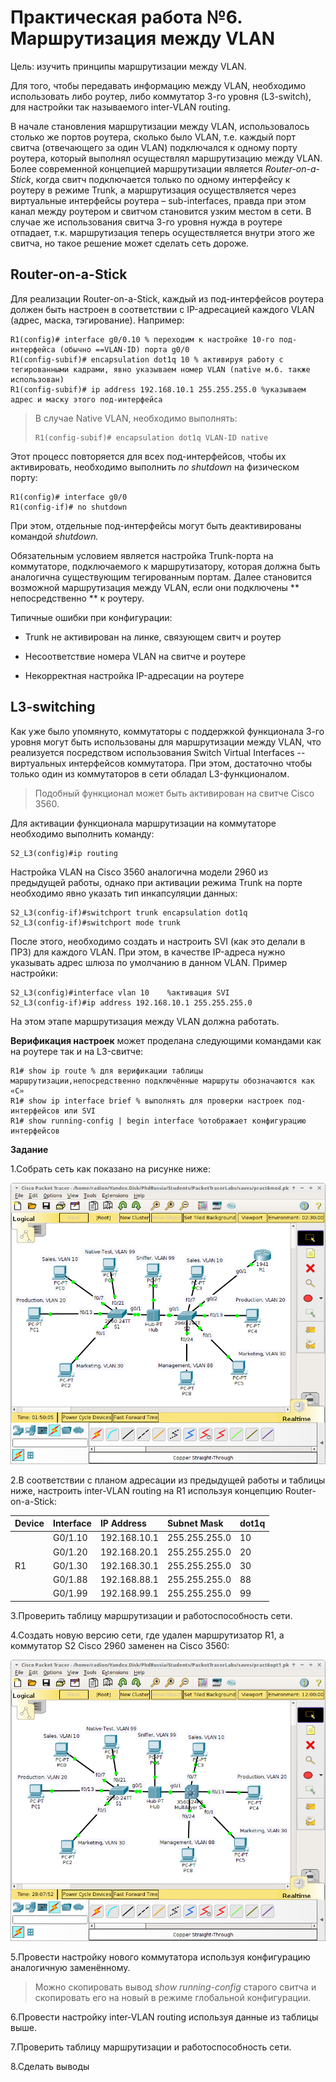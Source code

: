 # Практическая работа №6. Маршрутизация между VLAN

Цель: изучить принципы маршрутизации между VLAN.

Для того, чтобы передавать информацию между VLAN, необходимо использовать либо роутер, либо коммутатор 3-го уровня \(L3-switch\), для настройки так называемого inter-VLAN routing.

В начале становления маршрутизации между VLAN, использовалось столько же портов роутера, сколько было VLAN, т.е. каждый порт свитча \(отвечающего за один VLAN\) подключался к одному порту роутера, который выполнял осуществлял маршрутизацию между VLAN. Более современной концепцией маршрутизации является _Router-on-a-Stick_, когда свитч подключается только по одному интерфейсу к роутеру в режиме Trunk, а маршрутизация осуществляется через виртуальные интерфейсы роутера – sub-interfaces, правда при этом канал между роутером и свитчом становится узким местом в сети. В случае же использования свитча 3-го уровня нужда в роутере отпадает, т.к. маршрутизация теперь осуществляется внутри этого же свитча, но такое решение может сделать сеть дороже.

## Router-on-a-Stick

Для реализации Router-on-a-Stick, каждый из под-интерфейсов роутера должен быть настроен в соответствии с IP-адресацией каждого VLAN \(адрес, маска, тэгирование\). Например:

```
R1(config)# interface g0/0.10 % переходим к настройке 10-го под-интерфейса (обычно ==VLAN-ID) порта g0/0
R1(config-subif)# encapsulation dot1q 10 % активируя работу с тегированными кадрами, явно указываем номер VLAN (native м.б. также использован)
R1(config-subif)# ip address 192.168.10.1 255.255.255.0 %указываем адрес и маску этого под-интерфейса
```

> В случае Native VLAN, необходимо выполнять:
>
> ```
> R1(config-subif)# encapsulation dot1q VLAN-ID native
> ```

Этот процесс повторяется для всех под-интерфейсов, чтобы их активировать, необходимо выполнить _no shutdown_ на физическом порту:

```
R1(config)# interface g0/0
R1(config-if)# no shutdown
```

При этом, отдельные под-интерфейсы могут быть деактивированы командой _shutdown._

Обязательным условием является настройка Trunk-порта на коммутаторе, подключаемого к маршрутизатору, которая должна быть аналогична существующим тегированным портам. Далее становится возможной маршрутизация между VLAN, если они подключены ** непосредственно ** к роутеру.

Типичные ошибки при конфигурации:

* Trunk не активирован на линке, связующем свитч и роутер

* Несоответствие номера VLAN на свитче и роутере

* Некорректная настройка IP-адресации на роутере

## L3-switching

Как уже было упомянуто, коммутаторы с поддержкой функционала 3-го уровня могут быть использованы для маршрутизации между VLAN, что реализуется посредством использования Switch Virtual Interfaces -- виртуальных интерфейсов коммутатора. При этом, достаточно чтобы только один из коммутаторов в сети обладал L3-функционалом.

> Подобный функционал может быть активирован на свитче Cisco 3560.

Для активации функционала маршрутизации на коммутаторе необходимо выполнить команду:

```
S2_L3(config)#ip routing
```

Настройка VLAN на Cisco 3560 аналогична модели 2960 из предыдущей работы, однако при активации режима Trunk на порте необходимо явно указать тип инкапсуляции данных:

```
S2_L3(config-if)#switchport trunk encapsulation dot1q
S2_L3(config-if)#switchport mode trunk
```

После этого, необходимо создать и настроить SVI \(как это делали в ПР3\) для каждого VLAN. При этом, в качестве IP-адреса нужно указывать адрес шлюза по умолчанию в данном VLAN. Пример настройки:

```
S2_L3(config)#interface vlan 10    %активация SVI
S2_L3(config-if)#ip address 192.168.10.1 255.255.255.0
```

На этом этапе маршрутизация между VLAN должна работать.

**Верификация настроек** может проделана следующими командами как на роутере так и на L3-свитче:

```
R1# show ip route % для верификации таблицы маршрутизации,непосредственно подключённые маршруты обозначаются как «С»
R1# show ip interface brief % выполнять для проверки настроек под-интерфейсов или SVI
R1# show running-config | begin interface %отображает конфигурацию интерфейсов
```

**Задание**

1.Собрать сеть как показано на рисунке ниже:

![](/assets/pr6topoNew.png)

2.В соответствии с планом адресации из предыдущей работы и таблицы ниже, настроить inter-VLAN routing на R1 используя концепцию Router-on-a-Stick:

| **Device** | **Interface** | **IP Address** | **Subnet Mask** | **dot1q** |
| :--- | :--- | :--- | :--- | :--- |
|  | G0/1.10 | 192.168.10.1 | 255.255.255.0 | 10 |
|  | G0/1.20 | 192.168.20.1 | 255.255.255.0 | 20 |
| R1 | G0/1.30 | 192.168.30.1 | 255.255.255.0 | 30 |
|  | G0/1.88 | 192.168.88.1 | 255.255.255.0 | 88 |
|  | G0/1.99 | 192.168.99.1 | 255.255.255.0 | 99 |

3.Проверить таблицу маршрутизации и работоспособность сети.

4.Создать новую версию сети, где удален маршрутизатор R1, а коммутатор S2 Cisco 2960 заменен на Cisco 3560:

![](/assets/pr6topoVer2.png)

5.Провести настройку нового коммутатора используя конфигурацию аналогичную заменённому.

> Можно скопировать вывод _show running-config_ старого свитча и скопировать его на новый в режиме глобальной конфигурации.

6.Провести настройку inter-VLAN routing используя данные из таблицы выше.

7.Проверить таблицу маршрутизации и работоспособность сети.

8.Сделать выводы





<!--stackedit_data:
eyJoaXN0b3J5IjpbNjg5MjA3ODI1XX0=
-->
